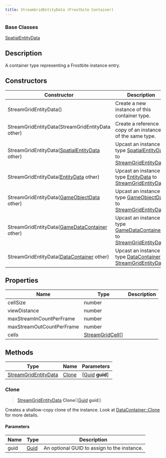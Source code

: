 ```yaml
---
title: StreamGridEntityData (Frostbite Container)
---
```

### Base Classes

[SpatialEntityData](SpatialEntityData)

## Description

A container type representing a Frostbite instance entry.

## Constructors

| Constructor                                                                     | Description                                                                                                                     |
| ------------------------------------------------------------------------------- | ------------------------------------------------------------------------------------------------------------------------------- |
| StreamGridEntityData()                                                          | Create a new instance of this container type.                                                                                   |
| StreamGridEntityData(StreamGridEntityData other)                                | Create a reference copy of an instance of the same type.                                                                        |
| StreamGridEntityData([SpatialEntityData](SpatialEntityData) other)              | Upcast an instance of type [SpatialEntityData](SpatialEntityData) to [StreamGridEntityData](StreamGridEntityData).              |
| StreamGridEntityData([EntityData](EntityData) other)                            | Upcast an instance of type [EntityData](EntityData) to [StreamGridEntityData](StreamGridEntityData).                            |
| StreamGridEntityData([GameObjectData](GameObjectData) other)                    | Upcast an instance of type [GameObjectData](GameObjectData) to [StreamGridEntityData](StreamGridEntityData).                    |
| StreamGridEntityData([GameDataContainer](GameDataContainer) other)              | Upcast an instance of type [GameDataContainer](GameDataContainer) to [StreamGridEntityData](StreamGridEntityData).              |
| StreamGridEntityData([DataContainer](/vext/ref/cls/shr/datacontainer) other) | Upcast an instance of type [DataContainer](/vext/ref/cls/shr/datacontainer) to [StreamGridEntityData](StreamGridEntityData). |

## Properties

| Name                      | Type                                 | Description |
| ------------------------- | ------------------------------------ | ----------- |
| cellSize                  | number                               |             |
| viewDistance              | number                               |             |
| maxStreamInCountPerFrame  | number                               |             |
| maxStreamOutCountPerFrame | number                               |             |
| cells                     | [StreamGridCell](StreamGridCell)\[\] |             |

## Methods

| Type                                         | Name            | Parameters                                     |
| -------------------------------------------- | --------------- | ---------------------------------------------- |
| [StreamGridEntityData](StreamGridEntityData) | [Clone](#clone) | \[[Guid](/vext/ref/cls/shr/guid) **guid**\] |

### Clone

> [StreamGridEntityData](StreamGridEntityData) **Clone**(\[[Guid](/vext/ref/cls/shr/guid) **guid**\])

Creates a shallow-copy clone of the instance. Look at [DataContainer::Clone](/vext/ref/cls/shr/datacontainer#clone) for more details.

#### Parameters

| Name | Type         | Description                                 |
| ---- | ------------ | ------------------------------------------- |
| guid | [Guid](Guid) | An optional GUID to assign to the instance. |
